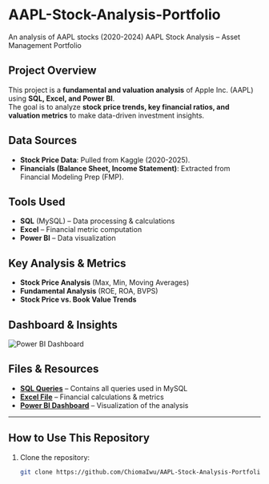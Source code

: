 # AAPL-Stock-Analysis-Portfolio
An analysis of AAPL stocks (2020-2024)
AAPL Stock Analysis – Asset Management Portfolio  

## Project Overview  
This project is a **fundamental and valuation analysis** of Apple Inc. (AAPL) using **SQL, Excel, and Power BI**.  
The goal is to analyze **stock price trends, key financial ratios, and valuation metrics** to make data-driven investment insights.  

## Data Sources  
- **Stock Price Data**: Pulled from Kaggle (2020-2025).  
- **Financials (Balance Sheet, Income Statement)**: Extracted from Financial Modeling Prep (FMP).  

## Tools Used  
- **SQL** (MySQL) – Data processing & calculations  
- **Excel** – Financial metric computation  
- **Power BI** – Data visualization  

## Key Analysis & Metrics  
- **Stock Price Analysis** (Max, Min, Moving Averages)  
- **Fundamental Analysis** (ROE, ROA, BVPS)  
- **Stock Price vs. Book Value Trends**  

## Dashboard & Insights  
![Power BI Dashboard](dashboard_screenshot.png)  

## Files & Resources  
- **[SQL Queries](aapl_analysis.sql)** – Contains all queries used in MySQL  
- **[Excel File](aapl_financials.xlsx)** – Financial calculations & metrics  
- **[Power BI Dashboard](aapl_dashboard.pbix)** – Visualization of the analysis  

---

## How to Use This Repository  
1. Clone the repository:  
   ```sh
   git clone https://github.com/ChiomaIwu/AAPL-Stock-Analysis-Portfolio.git
